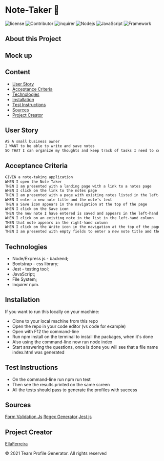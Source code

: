 # Note-Taker 📝

![license](https://img.shields.io/github/license/EllaFerreira/Note-Taker)
![Contributor](https://img.shields.io/badge/Contributors-1-black.svg)
![inquirer](https://img.shields.io/badge/npm-inquirer-green.svg)
![Nodejs](https://img.shields.io/badge/AppWith-NodeJS-green.svg)
![JavaScript](https://img.shields.io/badge/AppWith-ExpressJS-black.svg)
![Framework](https://img.shields.io/badge/Framework-Bootstrap-yellow.svg)

## About this Project




## Mock up

## Content

- [User Story](#user-story)
- [Acceptance Criteria](#acceptance-criteria)
- [Technologies](#technologies)
- [Installation](#installation)
- [Test Instructions](#test-instructions)
- [Sources](#sources)
- [Project Creator](#project-creator)

## User Story

```md
AS A small business owner
I WANT to be able to write and save notes
SO THAT I can organize my thoughts and keep track of tasks I need to complete

```

## Acceptance Criteria

```md
GIVEN a note-taking application
WHEN I open the Note Taker
THEN I am presented with a landing page with a link to a notes page
WHEN I click on the link to the notes page
THEN I am presented with a page with existing notes listed in the left-hand column, plus empty fields to enter a new note title and the note’s text in the right-hand column
WHEN I enter a new note title and the note’s text
THEN a Save icon appears in the navigation at the top of the page
WHEN I click on the Save icon
THEN the new note I have entered is saved and appears in the left-hand column with the other existing notes
WHEN I click on an existing note in the list in the left-hand column
THEN that note appears in the right-hand column
WHEN I click on the Write icon in the navigation at the top of the page
THEN I am presented with empty fields to enter a new note title and the note’s text in the right-hand column

```

## Technologies

- Node/Express js - backend;
- Bootstrap - css library;
- Jest - testing tool;
- JavaScript;
- File System;
- Inquirer npm.

## Installation

If you want to run this locally on your machine:

- Clone to your local machine from this repo
- Open the repo in your code editor (vs code for example)
- Open with F12 the command-line
- Run npm install on the terminal to install the packages, when it's done
- Also using the command-line now run node index
- Start answering the questions, once is done you will see that a file name index.html was generated

## Test Instructions

- On the command-line run npm run test
- Then see the results printed on the same screen
- All the tests should pass to generate the profiles with success

## Sources

[Form Validation Js](https://www.w3resource.com/javascript/form/email-validation.php)
[Regex Generator](https://regex-generator.olafneumann.org/?sampleText=this.id%20&flags=i&onlyPatterns=false&matchWholeLine=false&selection=)
[Jest js](https://jestjs.io/docs/getting-started)

## Project Creator

[EllaFerreira](https://github.com/EllaFerreira)

© 2021 Team Profile Generator. All rights reserved
